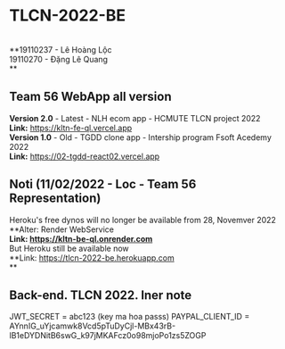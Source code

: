 # TLCN-2022-BE

<br/>
**19110237 - Lê Hoàng Lộc <br/>
19110270 - Đặng Lê Quang <br/>**

## Team 56 WebApp all version

**Version 2.0** - Latest - NLH ecom app - HCMUTE TLCN project 2022 <br/>
**Link:** https://kltn-fe-ql.vercel.app <br/>
**Version 1.0** - Old - TGDD clone app - Intership program Fsoft Acedemy 2022 <br/>
**Link:** https://02-tgdd-react02.vercel.app

## Noti (11/02/2022 - Loc - Team 56 Representation)

Heroku's free dynos will no longer be available from 28, Novemver 2022 <br/>
**Alter: Render WebService <br/>
**Link: https://kltn-be-ql.onrender.com <br/>**
But Heroku still be available now <br/>
**Link: https://tlcn-2022-be.herokuapp.com <br/>\*\*

## Back-end. TLCN 2022. Iner note

JWT_SECRET = abc123 (key ma hoa passs)
PAYPAL_CLIENT_ID = AYnnIG_uYjcamwk8Vcd5pTuDyCjl-MBx43rB-lB1eDYDNitB6swG_k97jMKAFcz0o98mjoPo1zs5ZOGP
